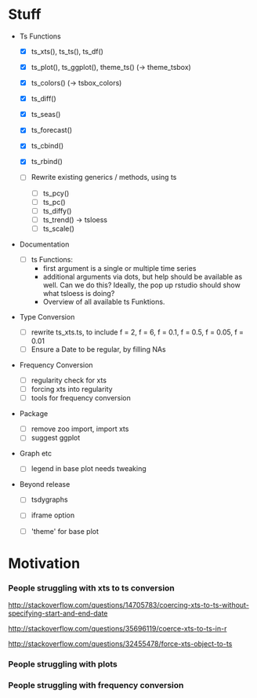 # Stuff

- Ts Functions

  - [X] ts_xts(), ts_ts(), ts_df()
  - [X] ts_plot(), ts_ggplot(), theme_ts() (-> theme_tsbox)
  - [X] ts_colors() (-> tsbox_colors)
  
  - [X] ts_diff()
  - [X] ts_seas()
  - [X] ts_forecast()
  - [X] ts_cbind()
  - [X] ts_rbind()

  - [ ] Rewrite existing generics / methods, using ts
  
    - [ ] ts_pcy()
    - [ ] ts_pc()
    - [ ] ts_diffy()
    - [ ] ts_trend() -> tsloess
    - [ ] ts_scale()

- Documentation

  - [ ] ts Functions:
    - first argument is a single or multiple time series
    - additional arguments via dots, but help should be available as well. 
      Can we do this? Ideally, the pop up rstudio should show what tsloess is doing?
    - Overview of all available ts Funktions.

- Type Conversion
  
  - [ ] rewrite ts_xts.ts, to include f = 2, f = 6, f = 0.1, f = 0.5, f = 0.05, f = 0.01
  - [ ] Ensure a Date to be regular, by filling NAs 

- Frequency Conversion

  - [ ] regularity check for xts
  - [ ] forcing xts into regularity
  - [ ] tools for frequency conversion

- Package

  - [ ] remove zoo import, import xts
  - [ ] suggest ggplot

- Graph etc

  - [ ] legend in base plot needs tweaking

- Beyond release

  - [ ] tsdygraphs
  - [ ] iframe option
  - [ ] 'theme' for base plot


# Motivation

### People struggling with xts to ts conversion

http://stackoverflow.com/questions/14705783/coercing-xts-to-ts-without-specifying-start-and-end-date

http://stackoverflow.com/questions/35696119/coerce-xts-to-ts-in-r

http://stackoverflow.com/questions/32455478/force-xts-object-to-ts


### People struggling with plots




### People struggling with frequency conversion

